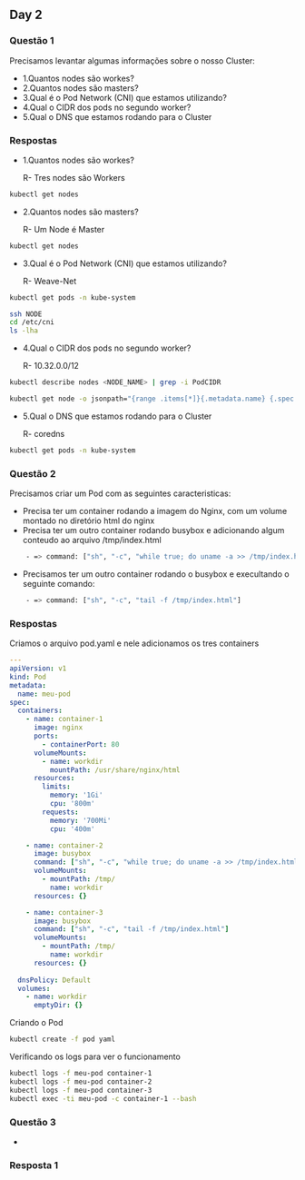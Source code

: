 ## Day 2

### Questão 1

Precisamos levantar algumas informações sobre o nosso Cluster:

- 1.Quantos nodes são workes?
- 2.Quantos nodes são masters?
- 3.Qual é o Pod Network (CNI) que estamos utilizando?
- 4.Qual o CIDR dos pods no segundo worker?
- 5.Qual o DNS que estamos rodando para o Cluster

### Respostas

- 1.Quantos nodes são workes?

    R- Tres nodes são Workers

```bash
kubectl get nodes
```

- 2.Quantos nodes são masters?

    R- Um Node é Master

```bash
kubectl get nodes
 ```

- 3.Qual é o Pod Network (CNI) que estamos utilizando?

    R- Weave-Net

```bash
kubectl get pods -n kube-system
```

```bash
ssh NODE
cd /etc/cni
ls -lha
```

- 4.Qual o CIDR dos pods no segundo worker?

    R- 10.32.0.0/12

```bash
kubectl describe nodes <NODE_NAME> | grep -i PodCIDR
```

```bash
kubectl get node -o jsonpath="{range .items[*]}{.metadata.name} {.spec.podCIDR}"
```

- 5.Qual o DNS que estamos rodando para o Cluster

    R- coredns

```bash
kubectl get pods -n kube-system
```

### Questão 2

Precisamos criar um Pod com as seguintes caracteristicas:

- Precisa ter um container rodando a imagem do Nginx, com um volume montado no diretório html do nginx
- Precisa ter um outro container rodando busybox e adicionando algum conteudo ao arquivo /tmp/index.html

```bash
    - => command: ["sh", "-c", "while true; do uname -a >> /tmp/index.html; date >> /tmp/index.html; sleep 2; done"]
```

- Precisamos ter um outro container rodando o busybox e execultando o seguinte comando:

```bash
    - => command: ["sh", "-c", "tail -f /tmp/index.html"]
```

### Respostas

Criamos o arquivo pod.yaml e nele adicionamos os tres containers

```yaml
---
apiVersion: v1
kind: Pod
metadata:
  name: meu-pod
spec:
  containers:
    - name: container-1
      image: nginx
      ports:
        - containerPort: 80
      volumeMounts:
        - name: workdir
          mountPath: /usr/share/nginx/html
      resources:
        limits:
          memory: '1Gi'
          cpu: '800m'
        requests:
          memory: '700Mi'
          cpu: '400m'

    - name: container-2
      image: busybox
      command: ["sh", "-c", "while true; do uname -a >> /tmp/index.html; date >> /tmp/index.html; sleep 2; done"]
      volumeMounts:
        - mountPath: /tmp/
          name: workdir
      resources: {}

    - name: container-3
      image: busybox
      command: ["sh", "-c", "tail -f /tmp/index.html"]
      volumeMounts:
        - mountPath: /tmp/
          name: workdir
      resources: {}
          
  dnsPolicy: Default
  volumes:
    - name: workdir
      emptyDir: {}
```

Criando o Pod

```bash
kubectl create -f pod yaml
```
Verificando os logs para ver o funcionamento

```bash
kubectl logs -f meu-pod container-1
kubectl logs -f meu-pod container-2
kubectl logs -f meu-pod container-3
kubectl exec -ti meu-pod -c container-1 --bash
```

### Questão 3

-

### Resposta 1



```bash

```

```bash

```
